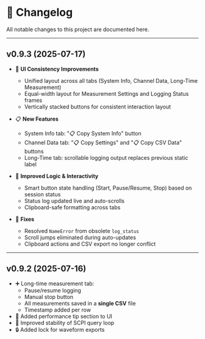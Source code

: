 # 📖 Changelog

All notable changes to this project are documented here.

---

## v0.9.3 (2025-07-17)

- 🎨 **UI Consistency Improvements**
  - Unified layout across all tabs (System Info, Channel Data, Long-Time Measurement)
  - Equal-width layout for Measurement Settings and Logging Status frames
  - Vertically stacked buttons for consistent interaction layout

- 📋 **New Features**
  - System Info tab: "📋 Copy System Info" button
  - Channel Data tab: "📋 Copy Settings" and "📋 Copy CSV Data" buttons
  - Long-Time tab: scrollable logging output replaces previous static label

- 🧠 **Improved Logic & Interactivity**
  - Smart button state handling (Start, Pause/Resume, Stop) based on session status
  - Status log updated live and auto-scrolls
  - Clipboard-safe formatting across tabs

- 🐞 **Fixes**
  - Resolved `NameError` from obsolete `log_status`
  - Scroll jumps eliminated during auto-updates
  - Clipboard actions and CSV export no longer conflict

---

## v0.9.2 (2025-07-16)

- ➕ Long-time measurement tab:
  - Pause/resume logging
  - Manual stop button
  - All measurements saved in a **single CSV** file
  - Timestamp added per row
- 📏 Added performance tip section to UI
- 🐞 Improved stability of SCPI query loop
- 🔒 Added lock for waveform exports
